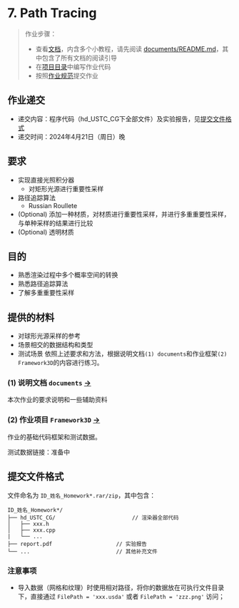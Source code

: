 # 7. Path Tracing

> 作业步骤：
> - 查看[文档](documents/README.md)，内含多个小教程，请先阅读 [documents/README.md](documents/README.md)，其中包含了所有文档的阅读引导
> - 在[项目目录](../../Framework3D/)中编写作业代码
> - 按照[作业规范](../README.md)提交作业

## 作业递交

- 递交内容：程序代码（hd_USTC_CG下全部文件）及实验报告，见[提交文件格式](#提交文件格式)
- 递交时间：2024年4月21日（周日）晚

## 要求

- 实现直接光照积分器
  - 对矩形光源进行重要性采样
- 路径追踪算法
  - Russian Roullete
- (Optional) 添加一种材质，对材质进行重要性采样，并进行多重重要性采样，与单种采样的结果进行比较
- (Optional) 透明材质

## 目的

- 熟悉渲染过程中多个概率空间的转换
- 熟悉路径追踪算法
- 了解多重重要性采样


## 提供的材料

- 对球形光源采样的参考
- 场景相交的数据结构和类型
- 测试场景
依照上述要求和方法，根据说明文档`(1) documents`和作业框架`(2) Framework3D`的内容进行练习。

### (1) 说明文档 `documents` [->](documents/) 

本次作业的要求说明和一些辅助资料

### (2) 作业项目 `Framework3D` [->](../../Framework3D/) 

作业的基础代码框架和测试数据。

测试数据链接：准备中

## 提交文件格式

文件命名为 `ID_姓名_Homework*.rar/zip`，其中包含：

```
ID_姓名_Homework*/
├── hd_USTC_CG/                        // 渲染器全部代码
│   ├── xxx.h
│   ├── xxx.cpp
|   └── ...
├── report.pdf                    // 实验报告
└── ...                           // 其他补充文件

```

### 注意事项

- 导入数据（网格和纹理）时使用相对路径，将你的数据放在可执行文件目录下，直接通过 `FilePath = 'xxx.usda'` 或者 `FilePath = 'zzz.png'` 访问；